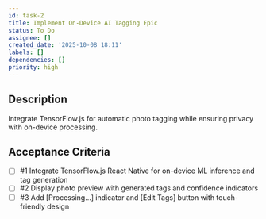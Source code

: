 ```yaml
---
id: task-2
title: Implement On-Device AI Tagging Epic
status: To Do
assignee: []
created_date: '2025-10-08 18:11'
labels: []
dependencies: []
priority: high
---
```


## Description

<!-- SECTION:DESCRIPTION:BEGIN -->
Integrate TensorFlow.js for automatic photo tagging while ensuring privacy with on-device processing.
<!-- SECTION:DESCRIPTION:END -->

## Acceptance Criteria
<!-- AC:BEGIN -->
- [ ] #1 Integrate TensorFlow.js React Native for on-device ML inference and tag generation
- [ ] #2 Display photo preview with generated tags and confidence indicators
- [ ] #3 Add [Processing...] indicator and [Edit Tags] button with touch-friendly design
<!-- AC:END -->
